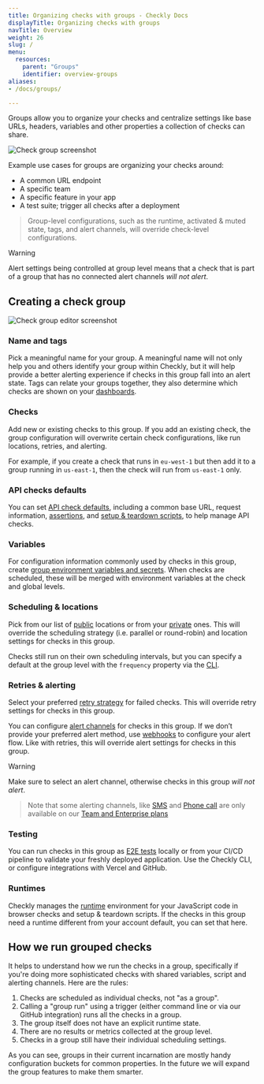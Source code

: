 ```yaml
---
title: Organizing checks with groups - Checkly Docs
displayTitle: Organizing checks with groups
navTitle: Overview
weight: 26
slug: /
menu:
  resources:
    parent: "Groups"
    identifier: overview-groups
aliases:
- /docs/groups/

---
```


Groups allow you to organize your checks and centralize settings like base URLs, headers, variables and other properties
a collection of checks can share. 

![Check group screenshot](/docs/images/groups/group-in-dashboard.png)

Example use cases for groups are organizing your checks around:

- A common URL endpoint
- A specific team
- A specific feature in your app
- A test suite; trigger all checks after a deployment

> Group-level configurations, such as the runtime, activated & muted state, tags, and alert channels, will override check-level configurations. 

> [!WARNING]
> Alert settings being controlled at group level means that a check that is part of a group that has no connected alert channels *will not alert*.

## Creating a check group

![Check group editor screenshot](/docs/images/groups/group-editor.png)

### Name and tags
Pick a meaningful name for your group. A meaningful name will not only help you and others identify your group within Checkly, but it will help provide a better alerting experience if checks in this group fall into an alert state. Tags can relate your groups together, they also determine which checks are shown on your [dashboards](/docs/dashboards/).  

### Checks
Add new or existing checks to this group. If you add an existing check, the group configuration will overwrite certain check configurations, like run locations, retries, and alerting. 

For example, if you create a check that runs in `eu-west-1` but then add it to a group running in `us-east-1`, then the check will run from `us-east-1` only. 

### API checks defaults
You can set [API check defaults](/docs/groups/api-check-defaults/), including a common base URL, request information, [assertions](/docs/api-checks/assertions/), and [setup & teardown scripts](/docs/api-checks/setup-teardown-scripts/), to help manage API checks.

### Variables
For configuration information commonly used by checks in this group, create [group environment variables and secrets](/docs/groups/variables/). When checks are scheduled, these will be merged with environment variables at the check and global levels.

### Scheduling & locations
Pick from our list of [public](/docs/monitoring/global-locations/) locations or from your [private](/docs/private-locations/) ones. This will override the scheduling strategy (i.e. parallel or round-robin) and location settings for checks in this group. 

Checks still run on their own scheduling intervals, but you can specify a default at the group level with the `frequency` property via the [CLI](/docs/cli/constructs-reference/#checkgroup).

### Retries & alerting

Select your preferred [retry strategy](/docs/alerting-and-retries/retries/) for failed checks. This will override retry settings for checks in this group.

You can configure [alert channels](/docs/alerting-and-retries/alert-channels) for checks in this group. If we don’t provide your preferred alert method, use [webhooks](/docs/alerting-and-retries/webhooks/) to configure your alert flow. Like with retries, this will override alert settings for checks in this group.

> [!WARNING]
> Make sure to select an alert channel, otherwise checks in this group *will not alert*.

> Note that some alerting channels, like [SMS](/docs/alerting-and-retries/sms-delivery/) and [Phone call](/docs/alerting-and-retries/phone-calls/) are only available on our [Team and Enterprise plans](https://www.checklyhq.com/pricing/#feature-overview)

### Testing

You can run checks in this group as [E2E tests](/docs/testing) locally or from your CI/CD pipeline to validate your freshly deployed application. Use the Checkly CLI, or configure integrations with Vercel and GitHub.

### Runtimes

Checkly manages the [runtime](/docs/runtimes) environment for your JavaScript code in browser checks and setup & teardown scripts. If the checks in this group need a runtime different from your account default, you can set that here.

## How we run grouped checks

It helps to understand how we run the checks in a group, specifically if you're doing more sophisticated checks with shared
variables, script and alerting channels. Here are the rules:

1. Checks are scheduled as individual checks, not "as a group".
2. Calling a "group run" using a trigger (either command line or via our GitHub integration) runs all the checks in a group.
3. The group itself does not have an explicit runtime state.
4. There are no results or metrics collected at the group level.
5. Checks in a group still have their individual scheduling settings.

As you can see, groups in their current incarnation are mostly handy configuration buckets for common properties. In the 
future we will expand the group features to make them smarter.
